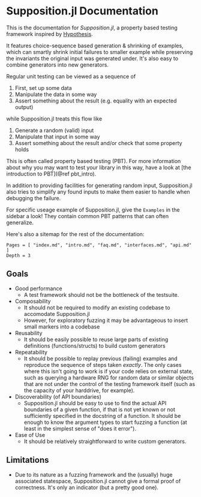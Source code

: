 # Supposition.jl Documentation

This is the documentation for *Supposition.jl*, a property based testing framework inspired by
[Hypothesis](https://hypothesis.readthedocs.io/en/latest/).

It features choice-sequence based generation & shrinking of examples, which can smartly shrink
initial failures to smaller example while preserving the invariants the original input was generated
under. It's also easy to combine generators into new generators.

Regular unit testing can be viewed as a sequence of

 1. First, set up some data
 2. Manipulate the data in some way
 3. Assert something about the result (e.g. equality with an expected output)

while Supposition.jl treats this flow like

 1. Generate a random (valid) input
 2. Manipulate that input in some way
 3. Assert something about the result and/or check that some property holds

This is often called property based testing (PBT). For more information about why you may want to
test your library in this way, have a look at [the introduction to PBT](@ref pbt_intro).

In addition to providing facilities for generating random input, Supposition.jl also tries
to simplify any found inputs to make them easier to handle when debugging the failure.

For specific useage example of Supposition.jl, give the `Examples` in the sidebar a look! They contain common
PBT patterns that can often generalize.

Here's also a sitemap for the rest of the documentation:

```@contents
Pages = [ "index.md", "intro.md", "faq.md", "interfaces.md", "api.md" ]
Depth = 3
```

## Goals

 * Good performance
   * A test framework should not be the bottleneck of the testsuite.
 * Composability
   * It should not be required to modify an existing codebase to accomodate Supposition.jl
   * However, for exploratory fuzzing it may be advantageous to insert small markers into a codebase
 * Reusability
   * It should be easily possible to reuse large parts of existing definitions (functions/structs) to
     build custom generators
 * Repeatability
   * It should be possible to replay previous (failing) examples and reproduce the sequence of steps taken
     *exactly*. The only cases where this isn't going to work is if your code relies on external state,
     such as querying a hardware RNG for random data or similar objects that are not under the control of
     the testing framework itself (such as the capacity of your harddrive, for example).
 * Discoverability (of API boundaries)
   * Supposition.jl should be easy to use to find the actual API boundaries of a given function, if that is
     not yet known or not sufficiently specified in the docstring of a function. It should be enough to
     know the argument types to start fuzzing a function (at least in the simplest sense of "does it error").
 * Ease of Use
   * It should be relatively straightforward to write custom generators.

## Limitations

 * Due to its nature as a fuzzing framework and the (usually) huge associated statespace, Supposition.jl
   cannot give a formal proof of correctness. It's only an indicator (but a pretty good one).
